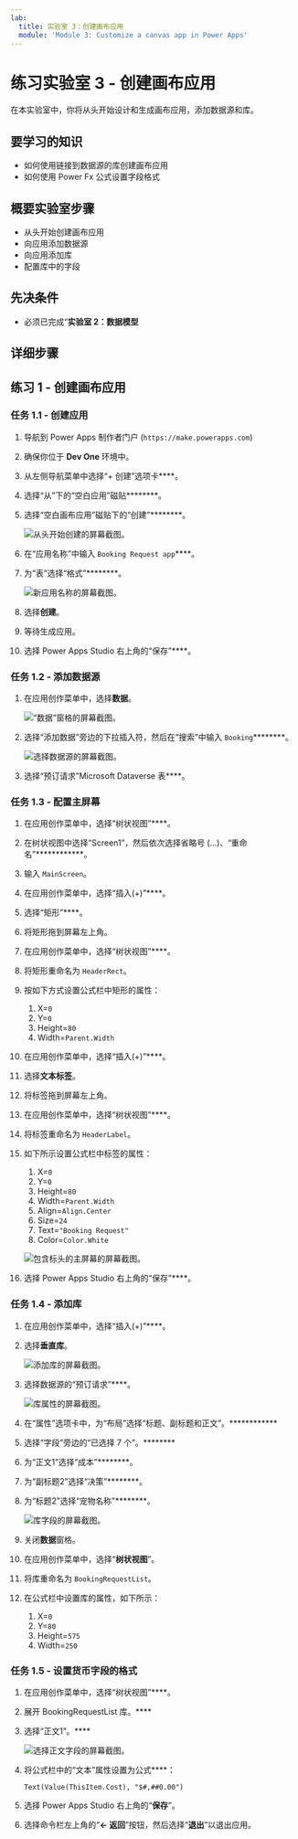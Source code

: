 ```yaml
---
lab:
  title: 实验室 3：创建画布应用
  module: 'Module 3: Customize a canvas app in Power Apps'
---
```


# 练习实验室 3 - 创建画布应用

在本实验室中，你将从头开始设计和生成画布应用，添加数据源和库。

## 要学习的知识

- 如何使用链接到数据源的库创建画布应用
- 如何使用 Power Fx 公式设置字段格式

## 概要实验室步骤

- 从头开始创建画布应用
- 向应用添加数据源
- 向应用添加库
- 配置库中的字段
  
## 先决条件

- 必须已完成“**实验室 2：数据模型**

## 详细步骤

## 练习 1 - 创建画布应用

### 任务 1.1 - 创建应用

1. 导航到 Power Apps 制作者门户 (`https://make.powerapps.com`)

1. 确保你位于 **Dev One** 环境中。

1. 从左侧导航菜单中选择“+ 创建”选项卡****。

1. 选择“从”下的“空白应用”磁贴********。

1. 选择“空白画布应用”磁贴下的“创建”********。

    ![从头开始创建的屏幕截图。](../media/create-from-blank.png)

1. 在“应用名称”中输入 `Booking Request app`****。

1. 为“表”选择“格式”********。

    ![新应用名称的屏幕截图。](../media/app-name-format.png)

1. 选择**创建**。

1. 等待生成应用。

1. 选择 Power Apps Studio 右上角的“保存”****。


### 任务 1.2 - 添加数据源

1. 在应用创作菜单中，选择**数据**。

    ![“数据”窗格的屏幕截图。](../media/studio-data-pane.png)

1. 选择“添加数据”旁边的下拉插入符，然后在“搜索”中输入 `Booking`********。

    ![选择数据源的屏幕截图。](../media/studio-data-search.png)

1. 选择“预订请求”Microsoft Dataverse 表****。


### 任务 1.3 - 配置主屏幕

1. 在应用创作菜单中，选择“树状视图”****。

1. 在树状视图中选择“Screen1”，然后依次选择省略号 (...)、“重命名”************。

1. 输入 `MainScreen`。

1. 在应用创作菜单中，选择“插入(+)”****。

1. 选择“矩形”****。

1. 将矩形拖到屏幕左上角。

1. 在应用创作菜单中，选择“树状视图”****。

1. 将矩形重命名为 `HeaderRect`。

1. 按如下方式设置公式栏中矩形的属性：

   1. X=`0`
   1. Y=`0`
   1. Height=`80`
   1. Width=`Parent.Width`

1. 在应用创作菜单中，选择“插入(+)”****。

1. 选择**文本标签**。

1. 将标签拖到屏幕左上角。

1. 在应用创作菜单中，选择“树状视图”****。

1. 将标签重命名为 `HeaderLabel`。

1. 如下所示设置公式栏中标签的属性：

   1. X=`0`
   1. Y=`0`
   1. Height=`80`
   1. Width=`Parent.Width`
   1. Align=`Align.Center`
   1. Size=`24`
   1. Text=`"Booking Request"`
   1. Color=`Color.White`

    ![包含标头的主屏幕的屏幕截图。](../media/main-screen.png)

1. 选择 Power Apps Studio 右上角的“保存”****。


### 任务 1.4 - 添加库

1. 在应用创作菜单中，选择“插入(+)”****。

1. 选择**垂直库**。

    ![添加库的屏幕截图。](../media/add-gallery.png)

1. 选择数据源的“预订请求”****。

    ![库属性的屏幕截图。](../media/gallery-properties.png)

1. 在“属性”选项卡中，为“布局”选择“标题、副标题和正文”。************

1. 选择“字段”旁边的“已选择 7 个”。********

1. 为“正文1”选择“成本”********。

1. 为“副标题2”选择“决策”********。

1. 为“标题2”选择“宠物名称”********。

    ![库字段的屏幕截图。](../media/select-fields.png)

1. 关闭**数据**窗格。

1. 在应用创作菜单中，选择“**树状视图**”。

1. 将库重命名为 `BookingRequestList`。

1. 在公式栏中设置库的属性，如下所示：

   1. X=`0`
   1. Y=`80`
   1. Height=`575`
   1. Width=`250`


### 任务 1.5 - 设置货币字段的格式

1. 在应用创作菜单中，选择“树状视图”****。

1. 展开 BookingRequestList 库。****

1. 选择“正文1”。****

    ![选择正文字段的屏幕截图。](../media/body.png)

1. 将公式栏中的“文本”属性设置为公式****：

    ```powerappsfl
    Text(Value(ThisItem.Cost), "$#,##0.00")
    ```

1. 选择 Power Apps Studio 右上角的“**保存**”。

1. 选择命令栏左上角的“**<- 返回**”按钮，然后选择“**退出**”以退出应用。

